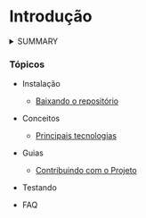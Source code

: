 # Introdução

<details>
<summary>
SUMMARY
</summary>
</details>

### Tópicos

* Instalação
  
  * [Baixando o repositório](https://github.com/felipe-andersen/terramade-web/blob/master/src/docs/pt-br/downloading-repo.md)

* Conceitos

  * [Principais tecnologias](https://github.com/felipe-andersen/terramade-web/blob/master/src/docs/pt-br/technology.md)

* Guias 

  * [Contribuindo com o Projeto](https://github.com/felipe-andersen/terramade-web/blob/master/src/docs/pt-br/contributing.md)

* Testando

* FAQ
